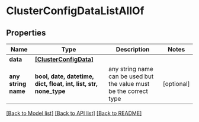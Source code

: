 # ClusterConfigDataListAllOf


## Properties
Name | Type | Description | Notes
------------ | ------------- | ------------- | -------------
**data** | [**[ClusterConfigData]**](ClusterConfigData.md) |  | 
**any string name** | **bool, date, datetime, dict, float, int, list, str, none_type** | any string name can be used but the value must be the correct type | [optional]

[[Back to Model list]](../README.md#documentation-for-models) [[Back to API list]](../README.md#documentation-for-api-endpoints) [[Back to README]](../README.md)


